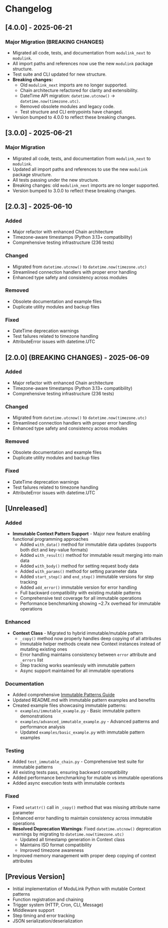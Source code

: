 # Changelog

## [4.0.0] - 2025-06-21
### Major Migration (BREAKING CHANGES)
- Migrated all code, tests, and documentation from `modulink_next` to `modulink`.
- All import paths and references now use the new `modulink` package structure.
- Test suite and CLI updated for new structure.
- **Breaking changes:**
    - Old `modulink_next` imports are no longer supported.
    - Chain architecture refactored for clarity and extensibility.
    - DateTime API migration: `datetime.utcnow()` → `datetime.now(timezone.utc)`.
    - Removed obsolete modules and legacy code.
    - Test structure and CLI entrypoints have changed.
- Version bumped to 4.0.0 to reflect these breaking changes.

## [3.0.0] - 2025-06-21
### Major Migration
- Migrated all code, tests, and documentation from `modulink_next` to `modulink`.
- Updated all import paths and references to use the new `modulink` package structure.
- All tests passing under the new structure.
- Breaking changes: old `modulink_next` imports are no longer supported.
- Version bumped to 3.0.0 to reflect these breaking changes.

## [2.0.3] - 2025-06-10

### Added
- Major refactor with enhanced Chain architecture
- Timezone-aware timestamps (Python 3.13+ compatibility)
- Comprehensive testing infrastructure (236 tests)

### Changed
- Migrated from `datetime.utcnow()` to `datetime.now(timezone.utc)`
- Streamlined connection handlers with proper error handling
- Enhanced type safety and consistency across modules

### Removed
- Obsolete documentation and example files
- Duplicate utility modules and backup files

### Fixed
- DateTime deprecation warnings
- Test failures related to timezone handling
- AttributeError issues with datetime.UTC


## [2.0.0] (BREAKING CHANGES) - 2025-06-09

### Added
- Major refactor with enhanced Chain architecture
- Timezone-aware timestamps (Python 3.13+ compatibility)
- Comprehensive testing infrastructure (236 tests)

### Changed
- Migrated from `datetime.utcnow()` to `datetime.now(timezone.utc)`
- Streamlined connection handlers with proper error handling
- Enhanced type safety and consistency across modules

### Removed
- Obsolete documentation and example files
- Duplicate utility modules and backup files

### Fixed
- DateTime deprecation warnings
- Test failures related to timezone handling
- AttributeError issues with datetime.UTC


## [Unreleased]

### Added
- **Immutable Context Pattern Support** - Major new feature enabling functional programming approaches
  - Added `with_data()` method for immutable data updates (supports both dict and key-value formats)
  - Added `with_result()` method for immutable result merging into main data
  - Added `with_body()` method for setting request body data
  - Added `with_params()` method for setting parameter data
  - Added `start_step()` and `end_step()` immutable versions for step tracking
  - Added `add_error()` immutable version for error handling
  - Full backward compatibility with existing mutable patterns
  - Comprehensive test coverage for all immutable operations
  - Performance benchmarking showing ~2.7x overhead for immutable operations

### Enhanced
- **Context Class** - Migrated to hybrid immutable/mutable pattern
  - `_copy()` method now properly handles deep copying of all attributes
  - Immutable helper methods create new Context instances instead of mutating existing ones
  - Error handling maintains consistency between `error` attribute and `_errors` list
  - Step tracking works seamlessly with immutable pattern
  - Async support maintained for all immutable operations

### Documentation
- Added comprehensive [Immutable Patterns Guide](docs/immutable-patterns.md)
- Updated README.md with immutable pattern examples and benefits
- Created example files showcasing immutable patterns:
  - `examples/immutable_example.py` - Basic immutable pattern demonstrations
  - `examples/advanced_immutable_example.py` - Advanced patterns and performance analysis
  - Updated `examples/basic_example.py` with immutable pattern examples

### Testing
- Added `test_immutable_chain.py` - Comprehensive test suite for immutable patterns
- All existing tests pass, ensuring backward compatibility
- Added performance benchmarking for mutable vs immutable operations
- Added async execution tests with immutable contexts

### Fixed
- Fixed `setattr()` call in `_copy()` method that was missing attribute name parameter
- Enhanced error handling to maintain consistency across immutable operations
- **Resolved Deprecation Warnings**: Fixed `datetime.utcnow()` deprecation warnings by migrating to `datetime.now(timezone.utc)`
  - Updated all timestamp generation in Context class
  - Maintains ISO format compatibility  
  - Improved timezone awareness
- Improved memory management with proper deep copying of context attributes

## [Previous Version]
- Initial implementation of ModuLink Python with mutable Context patterns
- Function registration and chaining
- Trigger system (HTTP, Cron, CLI, Message)
- Middleware support
- Step timing and error tracking
- JSON serialization/deserialization
